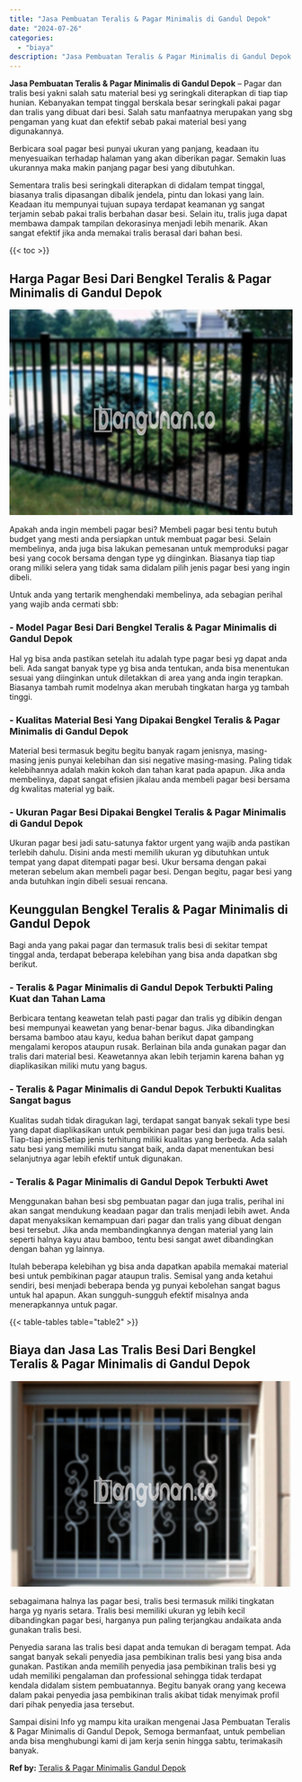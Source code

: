 ```yaml
---
title: "Jasa Pembuatan Teralis & Pagar Minimalis di Gandul Depok"
date: "2024-07-26"
categories: 
  - "biaya"
description: "Jasa Pembuatan Teralis & Pagar Minimalis di Gandul Depok. Sampai disini Info yg mampu kita uraikan mengenai Jasa Pembuatan Teralis & Pagar Minimalis di Gandu..."
---
```


**Jasa Pembuatan Teralis & Pagar Minimalis di Gandul Depok** – Pagar dan tralis besi yakni salah satu material besi yg seringkali diterapkan di tiap tiap hunian. Kebanyakan tempat tinggal berskala besar seringkali pakai pagar dan tralis yang dibuat dari besi. Salah satu manfaatnya merupakan yang sbg pengaman yang kuat dan efektif sebab pakai material besi yang digunakannya.

Berbicara soal pagar besi punyai ukuran yang panjang, keadaan itu menyesuaikan terhadap halaman yang akan diberikan pagar. Semakin luas ukurannya maka makin panjang pagar besi yang dibutuhkan.

Sementara tralis besi seringkali diterapkan di didalam tempat tinggal, biasanya tralis dipasangan dibalik jendela, pintu dan lokasi yang lain. Keadaan itu mempunyai tujuan supaya terdapat keamanan yg sangat terjamin sebab pakai tralis berbahan dasar besi. Selain itu, tralis juga dapat membawa dampak tampilan dekorasinya menjadi lebih menarik. Akan sangat efektif jika anda memakai tralis berasal dari bahan besi.

{{< toc >}}

## Harga Pagar Besi Dari Bengkel Teralis & Pagar Minimalis di Gandul Depok

![Jasa Pembuatan Teralis & Pagar Minimalis di Gandul Depok](/images/pagar-minimalis-murah-04.png)

Apakah anda ingin membeli pagar besi? Membeli pagar besi tentu butuh budget yang mesti anda persiapkan untuk membuat pagar besi. Selain membelinya, anda juga bisa lakukan pemesanan untuk memproduksi pagar besi yang cocok bersama dengan type yg diinginkan. Biasanya tiap tiap orang miliki selera yang tidak sama didalam pilih jenis pagar besi yang ingin dibeli.

Untuk anda yang tertarik menghendaki membelinya, ada sebagian perihal yang wajib anda cermati sbb:
### \- Model Pagar Besi Dari Bengkel Teralis & Pagar Minimalis di Gandul Depok

Hal yg bisa anda pastikan setelah itu adalah type pagar besi yg dapat anda beli. Ada sangat banyak type yg bisa anda tentukan, anda bisa menentukan sesuai yang diinginkan untuk diletakkan di area yang anda ingin terapkan. Biasanya tambah rumit modelnya akan merubah tingkatan harga yg tambah tinggi.

### \- Kualitas Material Besi Yang Dipakai Bengkel Teralis & Pagar Minimalis di Gandul Depok

Material besi termasuk begitu begitu banyak ragam jenisnya, masing-masing jenis punyai kelebihan dan sisi negative masing-masing. Paling tidak kelebihannya adalah makin kokoh dan tahan karat pada apapun. Jika anda membelinya, dapat sangat efisien jikalau anda membeli pagar besi bersama dg kwalitas material yg baik.

### \- Ukuran Pagar Besi Dipakai Bengkel Teralis & Pagar Minimalis di Gandul Depok

Ukuran pagar besi jadi satu-satunya faktor urgent yang wajib anda pastikan terlebih dahulu. Disini anda mesti memilih ukuran yg dibutuhkan untuk tempat yang dapat ditempati pagar besi. Ukur bersama dengan pakai meteran sebelum akan membeli pagar besi. Dengan begitu, pagar besi yang anda butuhkan ingin dibeli sesuai rencana.

## Keunggulan Bengkel Teralis & Pagar Minimalis di Gandul Depok

Bagi anda yang pakai pagar dan termasuk tralis besi di sekitar tempat tinggal anda, terdapat beberapa kelebihan yang bisa anda dapatkan sbg berikut.

### \- Teralis & Pagar Minimalis di Gandul Depok Terbukti Paling Kuat dan Tahan Lama

Berbicara tentang keawetan telah pasti pagar dan tralis yg dibikin dengan besi mempunyai keawetan yang benar-benar bagus. Jika dibandingkan bersama bamboo atau kayu, kedua bahan berikut dapat gampang mengalami keropos ataupun rusak. Berlainan bila anda gunakan pagar dan tralis dari material besi. Keawetannya akan lebih terjamin karena bahan yg diaplikasikan miliki mutu yang bagus.

### \- Teralis & Pagar Minimalis di Gandul Depok Terbukti Kualitas Sangat bagus

Kualitas sudah tidak diragukan lagi, terdapat sangat banyak sekali type besi yang dapat diaplikasikan untuk pembikinan pagar besi dan juga tralis besi. Tiap-tiap jenisSetiap jenis terhitung miliki kualitas yang berbeda. Ada salah satu besi yang memiliki mutu sangat baik, anda dapat menentukan besi selanjutnya agar lebih efektif untuk digunakan.

### \- Teralis & Pagar Minimalis di Gandul Depok Terbukti Awet

Menggunakan bahan besi sbg pembuatan pagar dan juga tralis, perihal ini akan sangat mendukung keadaan pagar dan tralis menjadi lebih awet. Anda dapat menyaksikan kemampuan dari pagar dan tralis yang dibuat dengan besi tersebut. Jika anda membandingkannya dengan material yang lain seperti halnya kayu atau bamboo, tentu besi sangat awet dibandingkan dengan bahan yg lainnya.

Itulah beberapa kelebihan yg bisa anda dapatkan apabila memakai material besi untuk pembikinan pagar ataupun tralis. Semisal yang anda ketahui sendiri, besi menjadi beberapa benda yg punyai kebolehan sangat bagus untuk hal apapun. Akan sungguh-sungguh efektif misalnya anda menerapkannya untuk pagar.

{{< table-tables table="table2" >}}

## Biaya dan Jasa Las Tralis Besi Dari Bengkel Teralis & Pagar Minimalis di Gandul Depok

![Jasa Pembuatan Teralis & Pagar Minimalis di Gandul Depok](/images/teralis-minimalis-murah-15.png)

sebagaimana halnya las pagar besi, tralis besi termasuk miliki tingkatan harga yg nyaris setara. Tralis besi memiliki ukuran yg lebih kecil dibandingkan pagar besi, harganya pun paling terjangkau andaikata anda gunakan tralis besi.

Penyedia sarana las tralis besi dapat anda temukan di beragam tempat. Ada sangat banyak sekali penyedia jasa pembikinan tralis besi yang bisa anda gunakan. Pastikan anda memilih penyedia jasa pembikinan tralis besi yg udah memiliki pengalaman dan professional sehingga tidak terdapat kendala didalam sistem pembuatannya. Begitu banyak orang yang kecewa dalam pakai penyedia jasa pembikinan tralis akibat tidak menyimak profil dari pihak penyedia jasa tersebut.

Sampai disini Info yg mampu kita uraikan mengenai Jasa Pembuatan Teralis & Pagar Minimalis di Gandul Depok, Semoga bermanfaat, untuk pembelian anda bisa menghubungi kami di jam kerja senin hingga sabtu, terimakasih banyak.

**Ref by:** [Teralis & Pagar Minimalis Gandul Depok](https://id.wikipedia.org/wiki/Teralis)
